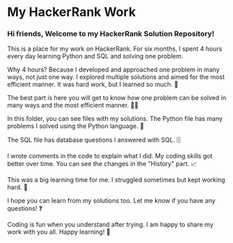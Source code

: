 # My HackerRank Work 

### Hi friends, Welcome to my HackerRank Solution Repository!

This is a place for my work on HackerRank. For six months, I spent 4 hours every day learning Python and SQL and solving one problem.

Why 4 hours? Because I developed and approached one problem in many ways, not just one way. I explored multiple solutions and aimed for the most efficient manner. It was hard work, but I learned so much. 💪

The best part is here you will get to know how one problem can be solved in many ways and the most efficient manner. 🧠✨

In this folder, you can see files with my solutions. The Python file has many problems I solved using the Python language. 🐍

The SQL file has database questions I answered with SQL. 🗄️

I wrote comments in the code to explain what I did. My coding skills got better over time. You can see the changes in the "History" part. 📈

This was a big learning time for me. I struggled sometimes but kept working hard. 🔄

I hope you can learn from my solutions too. Let me know if you have any questions! ❓

Coding is fun when you understand after trying. I am happy to share my work with you all. Happy learning! 🎉
